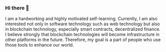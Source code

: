 ### Hi there 👋

<!--
**WytQuant/WytQuant** is a ✨ _special_ ✨ repository because its `README.md` (this file) appears on your GitHub profile.

Here are some ideas to get you started:

- 🔭 I’m currently working on 
- 🌱 I’m currently learning ...
- 👯 I’m looking to collaborate on ...
- 🤔 I’m looking for help with ...
- 💬 Ask me about ...
- 📫 How to reach me: 
- 😄 Pronouns: ...
- ⚡ Fun fact: ...
-->

I am a hardworking and highly motivated self-learning. Currently, I am also interested not only in software
technology such as web technology but also in blockchain technology, especially smart contracts, decentralized finance.
I believe strongly that blockchain technologies will become infrastructure in other platforms in the future. Therefore, my
goal is a part of people who use those tools to enhance our world.
